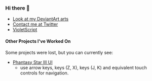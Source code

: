 ### Hi there 👋

- [Look at my DeviantArt arts](https://deviantart.com/hydroper/gallery)
- [Contact me at Twitter](https://twitter.com/matheusds365)
- [VioletScript](https://violetscript.github.io/docs)

#### Other Projects I've Worked On

Some projects were lost, but you can currently see:

- [Phantasy Star III UI](https://klaider.github.io/preview/ps3@0.1.1)
  - use arrow keys, keys (Z, X), keys (J, K) and equivalent touch controls for navigation.

<!--
**matheusdiasdesouzads/matheusdiasdesouzads** is a ✨ _special_ ✨ repository because its `README.md` (this file) appears on your GitHub profile.

Here are some ideas to get you started:

- 🔭 I’m currently working on ...
- 🌱 I’m currently learning ...
- 👯 I’m looking to collaborate on ...
- 🤔 I’m looking for help with ...
- 💬 Ask me about ...
- 📫 How to reach me: ...
- 😄 Pronouns: ...
- ⚡ Fun fact: ...
-->
